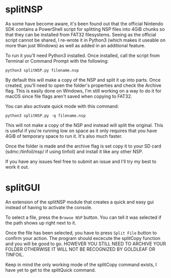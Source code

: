 # splitNSP

As some have become aware, it's been found out that the official Nintendo SDK contains a PowerShell script for splitting NSP files into 4GiB chunks so that they can be installed from FAT32 filesystems. Seeing as the official script cannot be shared, I re-wrote it in Python3 (which makes it useable on more than just Windows) as well as added in an additional feature. 

To run it you'll need Python3 installed. Once installed, call the script from Terminal or Command Prompt with the following:

```python3 splitNSP.py filename.nsp```

By default this will make a copy of the NSP and split it up into parts. Once created, you'll need to open the folder's properties and check the Archive flag. This is easily done on Windows, I'm still working on a way to do it for macOS since file flags aren't saved when copying to FAT32. 

You can also activate quick mode with this command:

```python3 splitNSP.py -q filename.nsp```

This will not make a copy of the NSP and instead will split the original. This is useful if you're running low on space as it only requires that you have 4GiB of temporary space to run it. It's also much faster. 

Once the folder is made and the archive flag is set copy it to your SD card (sdmc:/tinfoil/nsp/ if using tinfoil) and install it like any other NSP. 

If you have any issues feel free to submit an issue and I'll try my best to work it out. 

# splitGUI

An extension of the splitNSP module that creates a quick and easy gui instead of having to activate the console.

To select a file, press the ```Browse NSP``` button. You can tell it was selected if the path shows up right next to it.

Once the file has been selected, you have to press ```Split File``` button to confirm your action. The program should excecute the splitCopy function and you will be good to go. HOWEVER YOU STILL NEED TO ARCHIVE YOUR FOLDER OTHERWISE IT WILL NOT BE RECOGNIZED BY GOLDLEAF OR TINFOIL.

Keep in mind the only working mode of the splitCopy command exists, I have yet to get to the splitQuick command.
